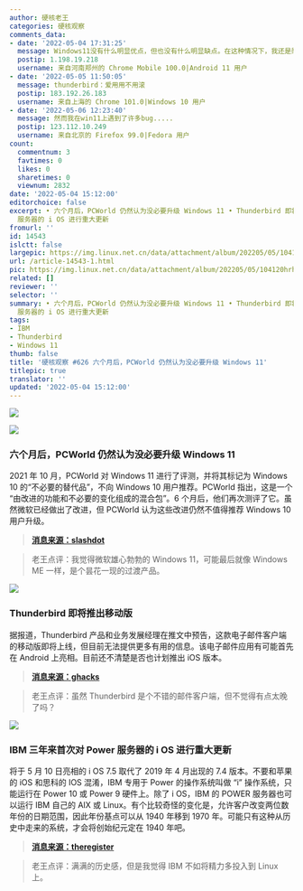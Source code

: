 ```yaml
---
author: 硬核老王
categories: 硬核观察
comments_data:
- date: '2022-05-04 17:31:25'
  message: Windows11没有什么明显优点，但也没有什么明显缺点。在这种情况下，我还是愿意选择新版本。
  postip: 1.198.19.218
  username: 来自河南郑州的 Chrome Mobile 100.0|Android 11 用户
- date: '2022-05-05 11:50:05'
  message: thunderbird：爱用用不用滚
  postip: 183.192.26.183
  username: 来自上海的 Chrome 101.0|Windows 10 用户
- date: '2022-05-06 12:23:40'
  message: 然而我在win11上遇到了许多bug.....
  postip: 123.112.10.249
  username: 来自北京的 Firefox 99.0|Fedora 用户
count:
  commentnum: 3
  favtimes: 0
  likes: 0
  sharetimes: 0
  viewnum: 2832
date: '2022-05-04 15:12:00'
editorchoice: false
excerpt: • 六个月后，PCWorld 仍然认为没必要升级 Windows 11 • Thunderbird 即将推出移动版 • IBM 三年来首次对 Power
  服务器的 i OS 进行重大更新
fromurl: ''
id: 14543
islctt: false
largepic: https://img.linux.net.cn/data/attachment/album/202205/05/104120hrhlxizgdhqllook.jpg
url: /article-14543-1.html
pic: https://img.linux.net.cn/data/attachment/album/202205/05/104120hrhlxizgdhqllook.jpg.thumb.jpg
related: []
reviewer: ''
selector: ''
summary: • 六个月后，PCWorld 仍然认为没必要升级 Windows 11 • Thunderbird 即将推出移动版 • IBM 三年来首次对 Power
  服务器的 i OS 进行重大更新
tags:
- IBM
- Thunderbird
- Windows 11
thumb: false
title: '硬核观察 #626 六个月后，PCWorld 仍然认为没必要升级 Windows 11'
titlepic: true
translator: ''
updated: '2022-05-04 15:12:00'
---
```


![](/data/attachment/album/202205/05/104120hrhlxizgdhqllook.jpg)


![](/data/attachment/album/202205/04/151200hnbdj3wv3yqrxmvr.jpg)


### 六个月后，PCWorld 仍然认为没必要升级 Windows 11


2021 年 10 月，PCWorld 对 Windows 11 进行了评测，并将其标记为 Windows 10 的“不必要的替代品”，不向 Windows 10 用户推荐。PCWorld 指出，这是一个 “由改进的功能和不必要的变化组成的混合包”。6 个月后，他们再次测评了它。虽然微软已经做出了改进，但 PCWorld 认为这些改进仍然不值得推荐 Windows 10 用户升级。



> 
> **[消息来源：slashdot](https://tech.slashdot.org/story/22/05/03/1621229/pcworld-six-months-since-release-windows-11-still-unnecessary)**
> 
> 
> 



> 
> 老王点评：我觉得微软雄心勃勃的 Windows 11，可能最后就像 Windows ME 一样，是个昙花一现的过渡产品。
> 
> 
> 


![](/data/attachment/album/202205/04/151219rizdkx2gxa2qxza3.jpg)


### Thunderbird 即将推出移动版


据报道，Thunderbird 产品和业务发展经理在推文中预告，这款电子邮件客户端的移动版即将上线，但目前无法提供更多有用的信息。该电子邮件应用有可能首先在 Android 上亮相。目前还不清楚是否也计划推出 iOS 版本。



> 
> **[消息来源：ghacks](https://www.ghacks.net/2022/05/03/thunderbird-mobile-application-is-coming-soon/)**
> 
> 
> 



> 
> 老王点评：虽然 Thunderbird 是个不错的邮件客户端，但不觉得有点太晚了吗？
> 
> 
> 


![](/data/attachment/album/202205/04/151232ifa0wf46ajzw0fw5.jpg)


### IBM 三年来首次对 Power 服务器的 i OS 进行重大更新


将于 5 月 10 日亮相的 i OS 7.5 取代了 2019 年 4 月出现的 7.4 版本。不要和苹果的 iOS 和思科的 IOS 混淆，IBM 专用于 Power 的操作系统叫做 “i” 操作系统，只能运行在 Power 10 或 Power 9 硬件上。除了 i OS，IBM 的 POWER 服务器也可以运行 IBM 自己的 AIX 或 Linux。有个比较奇怪的变化是，允许客户改变两位数年份的日期范围，因此年份基点可以从 1940 年移到 1970 年。可能只有这种从历史中走来的系统，才会将创始纪元定在 1940 年吧。



> 
> **[消息来源：theregister](https://www.theregister.com/2022/05/04/ibm_power_i_7_5/)**
> 
> 
> 



> 
> 老王点评：满满的历史感，但是我觉得 IBM 不如将精力多投入到 Linux 上。
> 
> 
>